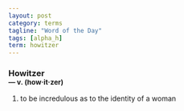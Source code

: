 ```yaml
---
layout: post
category: terms
tagline: "Word of the Day"
tags: [alpha_h]
term: howitzer
---
```


<h3>Howitzer<br/> <small>&mdash; v. (how<span>&middot;</span>it<span>&middot;</span>zer)</small></h3>
<p><ol><li>to be incredulous as to the identity of a woman</li>
</ol></p>
